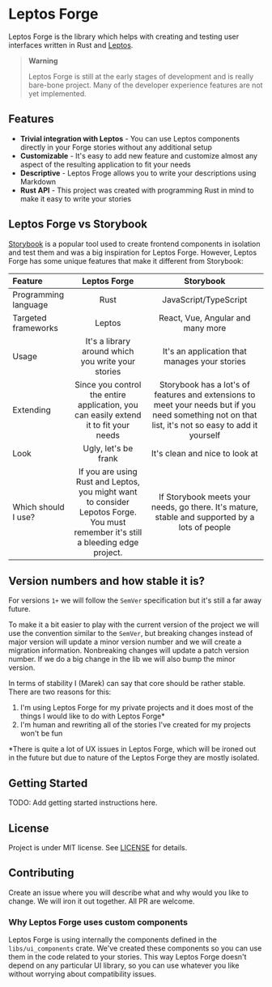 # Leptos Forge

Leptos Forge is the library which helps with creating and testing user interfaces written in Rust and [Leptos](https://leptos.dev/).

> **Warning**
>
> Leptos Forge is still at the early stages of development and is really bare-bone project. Many of the developer experience features
> are not yet implemented.

## Features

- **Trivial integration with Leptos** - You can use Leptos components directly in your Forge stories without any additional setup
- **Customizable** - It's easy to add new feature and customize almost any aspect of the resulting application to fit your needs
- **Descriptive** - Leptos Froge allows you to write your descriptions using Markdown
- **Rust API** - This project was created with programming Rust in mind to make it easy to write your stories

## Leptos Forge vs Storybook

[Storybook](https://storybook.js.org/) is a popular tool used to create frontend components in isolation and test them and was a big 
inspiration for Leptos Forge. However, Leptos Forge has some unique features that make it different from Storybook:

| Feature | Leptos Forge | Storybook |
|:--------|:------------:|:---------:|
| Programming language | Rust | JavaScript/TypeScript |
| Targeted frameworks | Leptos | React, Vue, Angular and many more |
| Usage | It's a library around which you write your stories | It's an application that manages your stories |
| Extending | Since you control the entire application, you can easily extend it to fit your needs | Storybook has a lot's of features and extensions to meet your needs but if you need something not on that list, it's not so easy to add it yourself |
| Look | Ugly, let's be frank | It's clean and nice to look at |
| Which should I use? | If you are using Rust and Leptos, you might want to consider Lepotos Forge. You must remember it's still a bleeding edge project. | If Storybook meets your needs, go there. It's mature, stable and supported by a lots of people |


## Version numbers and how stable it is?

For versions `1+` we will follow the `SemVer` specification but it's still a far away future. 

To make it a bit easier to play with the current version of the project we will use the convention similar to the `SemVer`, but breaking
changes instead of major version will update a minor version number and we will create a migration information. Nonbreaking changes will
update a patch version number. If we do a big change in the lib we will also bump the minor version.

In terms of stability I (Marek) can say that core should be rather stable. There are two reasons for this:

1. I'm using Leptos Forge for my private projects and it does most of the things I would like to do with Leptos Forge*
2. I'm human and rewriting all of the stories I've created for my projects won't be fun

*There is quite a lot of UX issues in Leptos Forge, which will be ironed out in the future but due to nature of the Leptos Forge
they are mostly isolated.

## Getting Started

TODO: Add getting started instructions here.

## License

Project is under MIT license. See [LICENSE](LICENSE) for details.

## Contributing

Create an issue where you will describe what and why would you like to change. We will iron it out together. All PR are welcome.

### Why Leptos Forge uses custom components

Leptos Forge is using internally the components defined in the `libs/ui_components` crate. We've created these components so you can use them in the code
related to your stories. This way Leptos Forge doesn't depend on any particular UI library, so you can use whatever you like without worrying about 
compatibility issues.